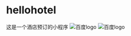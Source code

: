 # hellohotel
这是一个酒店预订的小程序
![](http://www.baidu.com/img/bdlogo.gif "百度logo") 
![](https://raw.githubusercontent.com/zhoujiae/hellohotel/master/%E6%95%88%E6%9E%9C%E5%9B%BE%E9%A2%84%E8%A7%88/%E5%BE%AE%E4%BF%A1%E6%88%AA%E5%9B%BE_20171011164947.png "百度logo") 
<images src="https://raw.githubusercontent.com/zhoujiae/hellohotel/master/%E6%95%88%E6%9E%9C%E5%9B%BE%E9%A2%84%E8%A7%88/%E5%BE%AE%E4%BF%A1%E6%88%AA%E5%9B%BE_20171011164947.png"></images>
<images src="https://github.com/zhoujiae/hellohotel/blob/master/%E6%95%88%E6%9E%9C%E5%9B%BE%E9%A2%84%E8%A7%88/%E5%BE%AE%E4%BF%A1%E6%88%AA%E5%9B%BE_20171011165019.png"></images>
<images src="https://github.com/zhoujiae/hellohotel/blob/master/%E6%95%88%E6%9E%9C%E5%9B%BE%E9%A2%84%E8%A7%88/%E5%BE%AE%E4%BF%A1%E6%88%AA%E5%9B%BE_20171011165033.png"></images>
<images src="https://github.com/zhoujiae/hellohotel/blob/master/%E6%95%88%E6%9E%9C%E5%9B%BE%E9%A2%84%E8%A7%88/%E5%BE%AE%E4%BF%A1%E6%88%AA%E5%9B%BE_20171011165053.png"></images>
<images src="https://github.com/zhoujiae/hellohotel/blob/master/%E6%95%88%E6%9E%9C%E5%9B%BE%E9%A2%84%E8%A7%88/%E5%BE%AE%E4%BF%A1%E6%88%AA%E5%9B%BE_20171011165108.png"></images>
<images src="https://github.com/zhoujiae/hellohotel/blob/master/%E6%95%88%E6%9E%9C%E5%9B%BE%E9%A2%84%E8%A7%88/%E5%BE%AE%E4%BF%A1%E6%88%AA%E5%9B%BE_20171011165124.png"></images>
